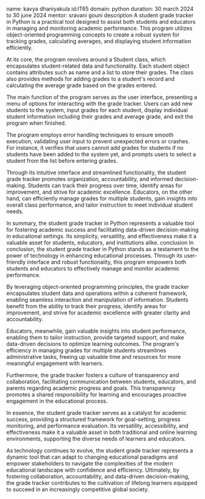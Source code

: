 name: kavya dhaniyakula
id:IT65
domain: python
duration: 30 march 2024 to 30 june 2024
mentor: sravani gouni
description
A student grade tracker in Python is a practical tool designed to assist both students and educators in managing and monitoring academic performance. This program utilizes object-oriented programming concepts to create a robust system for tracking grades, calculating averages, and displaying student information efficiently.

At its core, the program revolves around a Student class, which encapsulates student-related data and functionality. Each student object contains attributes such as name and a list to store their grades. The class also provides methods for adding grades to a student's record and calculating the average grade based on the grades entered.

The main function of the program serves as the user interface, presenting a menu of options for interacting with the grade tracker. Users can add new students to the system, input grades for each student, display individual student information including their grades and average grade, and exit the program when finished.

The program employs error handling techniques to ensure smooth execution, validating user input to prevent unexpected errors or crashes. For instance, it verifies that users cannot add grades for students if no students have been added to the system yet, and prompts users to select a student from the list before entering grades.

Through its intuitive interface and streamlined functionality, the student grade tracker promotes organization, accountability, and informed decision-making. Students can track their progress over time, identify areas for improvement, and strive for academic excellence. Educators, on the other hand, can efficiently manage grades for multiple students, gain insights into overall class performance, and tailor instruction to meet individual student needs.

In summary, the student grade tracker in Python represents a valuable tool for fostering academic success and facilitating data-driven decision-making in educational settings. Its simplicity, versatility, and effectiveness make it a valuable asset for students, educators, and institutions alike.
conclusion
In conclusion, the student grade tracker in Python stands as a testament to the power of technology in enhancing educational processes. Through its user-friendly interface and robust functionality, this program empowers both students and educators to effectively manage and monitor academic performance.

By leveraging object-oriented programming principles, the grade tracker encapsulates student data and operations within a coherent framework, enabling seamless interaction and manipulation of information. Students benefit from the ability to track their progress, identify areas for improvement, and strive for academic excellence with greater clarity and accountability.

Educators, meanwhile, gain valuable insights into student performance, enabling them to tailor instruction, provide targeted support, and make data-driven decisions to optimize learning outcomes. The program's efficiency in managing grades for multiple students streamlines administrative tasks, freeing up valuable time and resources for more meaningful engagement with learners.

Furthermore, the grade tracker fosters a culture of transparency and collaboration, facilitating communication between students, educators, and parents regarding academic progress and goals. This transparency promotes a shared responsibility for learning and encourages proactive engagement in the educational process.

In essence, the student grade tracker serves as a catalyst for academic success, providing a structured framework for goal-setting, progress monitoring, and performance evaluation. Its versatility, accessibility, and effectiveness make it a valuable asset in both traditional and online learning environments, supporting the diverse needs of learners and educators.

As technology continues to evolve, the student grade tracker represents a dynamic tool that can adapt to changing educational paradigms and empower stakeholders to navigate the complexities of the modern educational landscape with confidence and efficiency. Ultimately, by fostering collaboration, accountability, and data-driven decision-making, the grade tracker contributes to the cultivation of lifelong learners equipped to succeed in an increasingly competitive global society.
